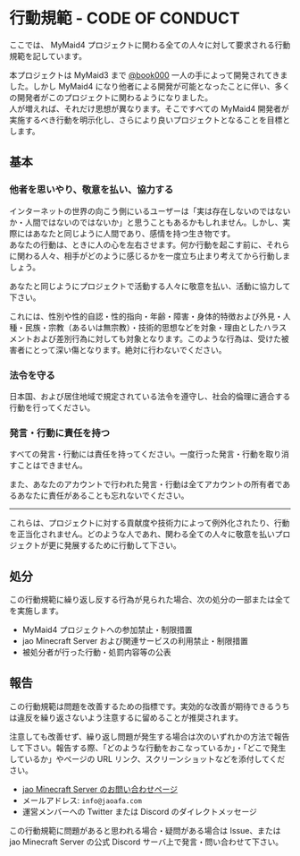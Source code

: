 # 行動規範 - CODE OF CONDUCT

ここでは、 MyMaid4 プロジェクトに関わる全ての人々に対して要求される行動規範を記しています。

本プロジェクトは MyMaid3 まで [@book000](https://github.com/book000) 一人の手によって開発されてきました。しかし MyMaid4 になり他者による開発が可能となったことに伴い、多くの開発者がこのプロジェクトに関わるようになりました。  
人が増えれば、それだけ思想が異なります。そこですべての MyMaid4 開発者が実施するべき行動を明示化し、さらにより良いプロジェクトとなることを目標とします。

## 基本

### 他者を思いやり、敬意を払い、協力する

インターネットの世界の向こう側にいるユーザーは「実は存在しないのではないか・人間ではないのではないか」と思うこともあるかもしれません。しかし、実際にはあなたと同じように人間であり、感情を持つ生き物です。  
あなたの行動は、ときに人の心を左右させます。何か行動を起こす前に、それらに関わる人々、相手がどのように感じるかを一度立ち止まり考えてから行動しましょう。

あなたと同じようにプロジェクトで活動する人々に敬意を払い、活動に協力して下さい。

これには、性別や性的自認・性的指向・年齢・障害・身体的特徴および外見・人種・民族・宗教（あるいは無宗教）・技術的思想などを対象・理由としたハラスメントおよび差別行為に対しても対象となります。このような行為は、受けた被害者にとって深い傷となります。絶対に行わないでください。

### 法令を守る

日本国、および居住地域で規定されている法令を遵守し、社会的倫理に適合する行動を行ってください。

### 発言・行動に責任を持つ

すべての発言・行動には責任を持ってください。一度行った発言・行動を取り消すことはできません。

また、あなたのアカウントで行われた発言・行動は全てアカウントの所有者であるあなたに責任があることも忘れないでください。

---

これらは、プロジェクトに対する貢献度や技術力によって例外化されたり、行動を正当化されません。どのような人であれ、関わる全ての人々に敬意を払いプロジェクトが更に発展するために行動して下さい。

## 処分

この行動規範に繰り返し反する行為が見られた場合、次の処分の一部または全てを実施します。

- MyMaid4 プロジェクトへの参加禁止・制限措置
- jao Minecraft Server および関連サービスの利用禁止・制限措置
- 被処分者が行った行動・処罰内容等の公表

## 報告

この行動規範は問題を改善するための指標です。実効的な改善が期待できるうちは違反を繰り返さないよう注意するに留めることが推奨されます。

注意しても改善せず、繰り返し問題が発生する場合は次のいずれかの方法で報告して下さい。報告する際、「どのような行動をおこなっているか」・「どこで発生しているか」やページの URL リンク、スクリーンショットなどを添付してください。

- [jao Minecraft Server のお問い合わせページ](https://jaoafa.com/support/inquiry/)
- メールアドレス: `info@jaoafa.com`
- 運営メンバーへの Twitter または Discord のダイレクトメッセージ

この行動規範に問題があると思われる場合・疑問がある場合は Issue、または jao Minecraft Server の公式 Discord サーバ上で発言・問い合わせて下さい。
